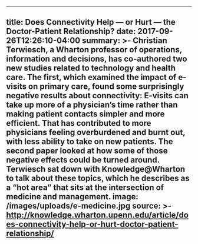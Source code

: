 ---
title: Does Connectivity Help — or Hurt — the Doctor-Patient Relationship?
date: 2017-09-26T12:26:10-04:00
summary: >-
  Christian Terwiesch, a Wharton professor of operations, information and
  decisions, has co-authored two new studies related to technology and health
  care. The first, which examined the impact of e-visits on primary care, found
  some surprisingly negative results about connectivity: E-visits can take up
  more of a physician’s time rather than making patient contacts simpler and
  more efficient. That has contributed to more physicians feeling overburdened
  and burnt out, with less ability to take on new patients. The second paper
  looked at how some of those negative effects could be turned around. Terwiesch
  sat down with Knowledge@Wharton to talk about these topics, which he describes
  as a “hot area” that sits at the intersection of medicine and management.
image: /images/uploads/e-medicine.jpg
source: >-
  http://knowledge.wharton.upenn.edu/article/does-connectivity-help-or-hurt-doctor-patient-relationship/
----

